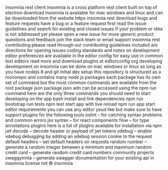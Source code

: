 insomnia rest client insomnia is a cross platform rest client built on top of electron download insomnia is available for mac windows and linux and can be downloaded from the website https insomnia rest download bugs and feature requests have a bug or a feature request first read the issue guidelines and search for existing and closed issues if your problem or idea is not addressed yet please open a new issue for more generic product questions and feedback join the slack team or email support insomnia rest contributing please read through our contributing guidelines included are directions for opening issues coding standards and notes on development editor preferences are available in the editor config for easy use in common text editors read more and download plugins at editorconfig org developing development on insomnia can be done on mac windows or linux as long as you have nodejs 8 and git initial dev setup this repository is structured as a monorepo and contains many node js packages each package has its own set of command but the most common commands are available from the root package json package json adn can be accessed using the npm run command here are the only three commands you should need to start developing on the app bash install and link dependencies npm run bootstrap run tests npm test start app with live reload npm run app start editor requirements you can use any editor youd like but make sure to have support plugins for the following tools eslint – for catching syntax problems and common errors jsx syntax – for react components flow – for type annotations plugins here is a list of plugins available for installation via npm jwt decode – decode header or payload of jwt tokens xdebug – enable xdebug debugging by adding an xdebug session cookie to the request default headers – set default headers on requests random number – generate a random integer between a minimum and maximum random credit card – generate random credit card numbers community projects swaggymnia – generate swagger documentation for your existing api in insomnia license mit © insomnia